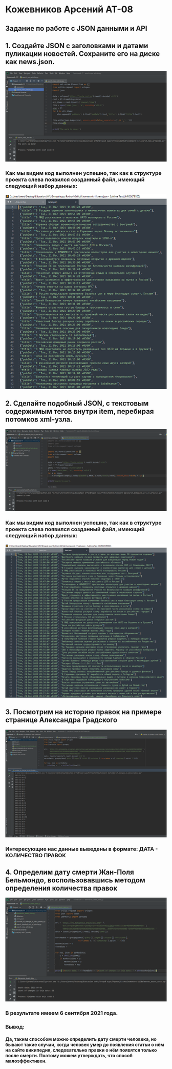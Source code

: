 # Кожевников Арсений АТ-08
## Задание по работе с JSON данными и API

## 1. Создайте JSON с заголовками и датами пуликации новостей. Сохраните его на диске как news.json.
![](https://github.com/flexiG17/homework-11/blob/main/screenshots/1.PNG?raw=true)

### Как мы видим код выполнен успешно, так как в структуре проекта слева появился созданный файл, имеющий следующий набор данных:

![](https://github.com/flexiG17/homework-11/blob/main/screenshots/2.PNG?raw=true)

## 2. Сделайте подобный JSON, с текстовым содержимым тегов внутри item, перебирая потомков xml-узла.

![](https://github.com/flexiG17/homework-11/blob/main/screenshots/3.PNG?raw=true)
### Как мы видим код выполнен успешно, так как в структуре проекта слева появился созданный файл, имеющий следующий набор данных:

![](https://github.com/flexiG17/homework-11/blob/main/screenshots/4.PNG?raw=true)

## 3. Посмотрим на историю правок на примере странице Александра Градского

![](https://github.com/flexiG17/homework-11/blob/main/screenshots/5.PNG?raw=true)
### Интересующие нас данные выведены в формате: ДАТА - КОЛИЧЕСТВО ПРАВОК

## 4. Определим дату смерти Жан-Поля Бельмондо, воспользовавшись методом определения количества правок

![](https://github.com/flexiG17/homework-11/blob/main/screenshots/6.PNG?raw=true)

### В результате имеем 6 сентября 2021 года.

### Вывод: 
#### Да, таким способом можно определить дату смерти человека, но бывают такие случаи, когда человек умер до появления статьи о нём на сайте википедия, следовательно правки о нём появятся только после смерти. Поэтому можем утверждать, что способ малоэффективен.
